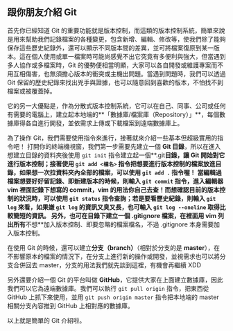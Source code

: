 ## 跟你朋友介紹 Git
首先你已經知道 Git 的重要功能就是版本控制，而這類的版本控制系統，簡單來說是用來幫助我們記錄檔案的各種變更，包含新增、編輯、修改等，使我們除了能夠保存這些歷史紀錄外，還可以顯示不同版本間的差異，並可將檔案復原到某一版本。這在個人使用或單一檔案時可能尚感覺不出它究竟有多便利與強大，但當遇到多人協作或多檔案時，Git 的優勢便相當明顯，大家可以各自開發或維護專案而不用互相傷害，也無須擔心版本的衝突或主機出問題。當遇到問題時，我們可以透過  Git 保留的歷史紀錄來找出兇手與證據，也可以隨意回到喜歡的版本，不怕找不到檔案或被覆蓋掉。

它的另一大優點是，作為分散式版本控制系統，它可以在自己、同事、公司或任何有需要的電腦上，建立起本地端的**「數據庫/檔案庫（Repository）」**，每個數據庫得各自進行開發，並依需求上傳或下載檔案到遠端數據庫上。

為了操作 Git，我們需要使用指令來進行，接著就來介紹一些基本但超級實用的指令吧！
打開你的終端機視窗，我們第一步需要先建立一個 **Git 目錄**，所以在進入想建立目錄的資料夾後使用 `git init` 指令建立起一個**.git**目錄，讓 Git 開始對它進行版本控制；接著使用 `git add <檔名>` 指令把想要進行版本控制的檔案放進目錄，如果想一次拉資料夾內全部的檔案，可以使用 `git add .` 指令喔！
當編輯過檔案想要好好留記錄、即新建版本的時候，則輸入 `git commit` 指令，進入編輯器 vim 裡面記錄下想寫的 commit，vim 的用法你自己去查！而想確認目前的版本控制的狀況時，可以使用 `git status` 指令查詢；若是要看歷史紀錄，則輸入 `git log` 來看，如果嫌 `git log` 的資訊又臭又長，也可輸入 `git log --oneline` 取得比較簡短的資訊。
另外，也可在目錄下建立一個 **.gitignore** 檔案，在裡面用 vim 列出所有**不想**加入版本控制、即要忽略的檔案檔名，不過 .gitignore 本身需要加入版本控制。

在使用 Git 的時候，還可以建立**分支（branch）**（相對於分支的是 **master**），在不影響原本的檔案的情況下，在分支上進行新的操作或開發，並視需求也可以將分支合併回去 master，分支的用法我們就先談到這裡，有機會再繼續 XDD

另外還要介紹一個 Git 的平台叫做 **GitHub**，它提供大家在上面建立數據庫，因此我們可以它為遠端數據庫。我們可以執行 `git pull origin` 指令，把東西從 GitHub 上抓下來使用，並用 `git push origin master` 指令把本地端的 master 相關分支內容推到 GitHub 上相對應的數據庫。

以上就是簡單的 Git 介紹啦。